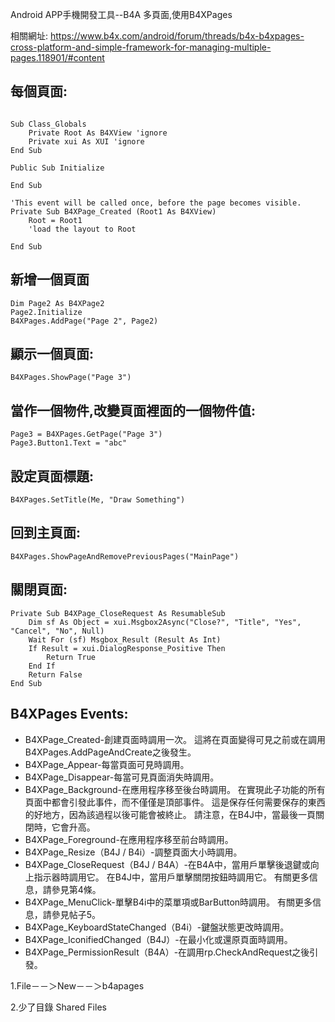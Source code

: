 

Android APP手機開發工具--B4A 多頁面,使用B4XPages 

相關網址:
https://www.b4x.com/android/forum/threads/b4x-b4xpages-cross-platform-and-simple-framework-for-managing-multiple-pages.118901/#content


## 每個頁面:
```B4X:

Sub Class_Globals
    Private Root As B4XView 'ignore
    Private xui As XUI 'ignore
End Sub

Public Sub Initialize

End Sub

'This event will be called once, before the page becomes visible.
Private Sub B4XPage_Created (Root1 As B4XView)
    Root = Root1
    'load the layout to Root

End Sub
```

## 新增一個頁面
```B4X:
Dim Page2 As B4XPage2
Page2.Initialize
B4XPages.AddPage("Page 2", Page2)
```

## 顯示一個頁面:
```B4X:
B4XPages.ShowPage("Page 3")
```

## 當作一個物件,改變頁面裡面的一個物件值:
```B4X:
Page3 = B4XPages.GetPage("Page 3")
Page3.Button1.Text = "abc"
```

## 設定頁面標題:
```B4X:
B4XPages.SetTitle(Me, "Draw Something")
```

## 回到主頁面:
```B4X:
B4XPages.ShowPageAndRemovePreviousPages("MainPage")
```

## 關閉頁面:
```'Return True to close, False to cancel
Private Sub B4XPage_CloseRequest As ResumableSub
    Dim sf As Object = xui.Msgbox2Async("Close?", "Title", "Yes", "Cancel", "No", Null)
    Wait For (sf) Msgbox_Result (Result As Int)
    If Result = xui.DialogResponse_Positive Then
        Return True
    End If
    Return False
End Sub
```




## B4XPages Events:
* B4XPage_Created-創建頁面時調用一次。 這將在頁面變得可見之前或在調用B4XPages.AddPageAndCreate之後發生。
* B4XPage_Appear-每當頁面可見時調用。
* B4XPage_Disappear-每當可見頁面消失時調用。
* B4XPage_Background-在應用程序移至後台時調用。 在實現此子功能的所有頁面中都會引發此事件，而不僅僅是頂部事件。 
			這是保存任何需要保存的東西的好地方，因為該過程以後可能會被終止。 請注意，在B4J中，當最後一頁關閉時，它會升高。
* B4XPage_Foreground-在應用程序移至前台時調用。
* B4XPage_Resize（B4J / B4i）-調整頁面大小時調用。
* B4XPage_CloseRequest（B4J / B4A）-在B4A中，當用戶單擊後退鍵或向上指示器時調用它。 在B4J中，當用戶單擊關閉按鈕時調用它。 有關更多信息，請參見第4條。
* B4XPage_MenuClick-單擊B4i中的菜單項或BarButton時調用。 有關更多信息，請參見帖子5。
* B4XPage_KeyboardStateChanged（B4i）-鍵盤狀態更改時調用。
* B4XPage_IconifiedChanged（B4J）-在最小化或還原頁面時調用。
* B4XPage_PermissionResult（B4A）-在調用rp.CheckAndRequest之後引發。



1.File－－＞New－－＞b4apages

2.少了目錄 Shared Files
